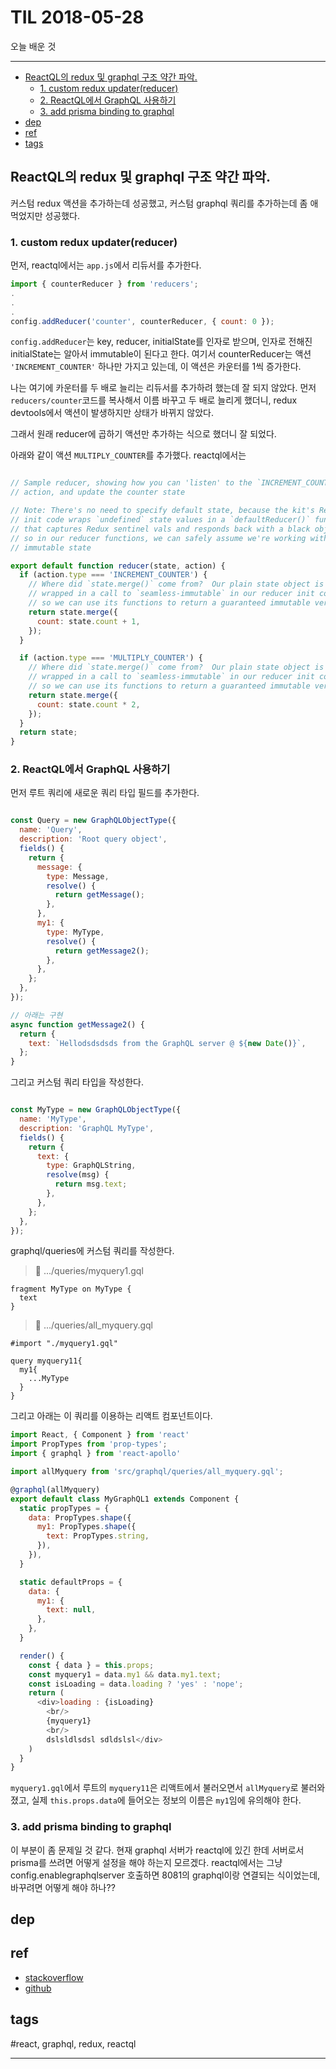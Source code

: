 # TIL 2018-05-28

오늘 배운 것

--------------------------

- [ReactQL의 redux 및 graphql 구조 약간 파악.](#reactql의-redux-및-graphql-구조-약간-파악)
  - [1. custom redux updater(reducer)](#1-custom-redux-updaterreducer)
  - [2. ReactQL에서 GraphQL 사용하기](#2-reactql에서-graphql-사용하기)
  - [3. add prisma binding to graphql](#3-add-prisma-binding-to-graphql)
- [dep](#dep)
- [ref](#ref)
- [tags](#tags)

## ReactQL의 redux 및 graphql 구조 약간 파악.
커스텀 redux 액션을 추가하는데 성공했고, 커스텀 graphql 쿼리를 추가하는데 좀 애먹었지만 성공했다.

### 1. custom redux updater(reducer)
먼저, reactql에서는 `app.js`에서 리듀서를 추가한다.
```js
import { counterReducer } from 'reducers';
.
.
.
config.addReducer('counter', counterReducer, { count: 0 });
```

`config.addReducer`는 key, reducer, initialState를 인자로 받으며, 인자로 전해진 initialState는 알아서 immutable이 된다고 한다.
여기서 counterReducer는 액션 `'INCREMENT_COUNTER'` 하나만 가지고 있는데, 이 액션은 카운터를 1씩 증가한다.

나는 여기에 카운터를 두 배로 늘리는 리듀서를 추가하려 했는데 잘 되지 않았다.
먼저 `reducers/counter`코드를 복사해서 이름 바꾸고 두 배로 늘리게 했더니, redux devtools에서 액션이 발생하지만 상태가 바뀌지 않았다.

그래서 원래 reducer에 곱하기 액션만 추가하는 식으로 했더니 잘 되었다. 


아래와 같이 액션 `MULTIPLY_COUNTER`를 추가했다. reactql에서는 
```js

// Sample reducer, showing how you can 'listen' to the `INCREMENT_COUNTER`
// action, and update the counter state

// Note: There's no need to specify default state, because the kit's Redux
// init code wraps `undefined` state values in a `defaultReducer()` function,
// that captures Redux sentinel vals and responds back with a black object --
// so in our reducer functions, we can safely assume we're working with 'real'
// immutable state

export default function reducer(state, action) {
  if (action.type === 'INCREMENT_COUNTER') {
    // Where did `state.merge()` come from?  Our plain state object is automatically
    // wrapped in a call to `seamless-immutable` in our reducer init code,
    // so we can use its functions to return a guaranteed immutable version
    return state.merge({
      count: state.count + 1,
    });
  }

  if (action.type === 'MULTIPLY_COUNTER') {
    // Where did `state.merge()` come from?  Our plain state object is automatically
    // wrapped in a call to `seamless-immutable` in our reducer init code,
    // so we can use its functions to return a guaranteed immutable version
    return state.merge({
      count: state.count * 2,
    });
  }
  return state;
}

```

### 2. ReactQL에서 GraphQL 사용하기

먼저 루트 쿼리에 새로운 쿼리 타입 필드를 추가한다.

```js

const Query = new GraphQLObjectType({
  name: 'Query',
  description: 'Root query object',
  fields() {
    return {
      message: {
        type: Message,
        resolve() {
          return getMessage();
        },
      },
      my1: {
        type: MyType,
        resolve() {
          return getMessage2();
        },
      },
    };
  },
});

// 아래는 구현
async function getMessage2() {
  return {
    text: `Hellodsdsdsds from the GraphQL server @ ${new Date()}`,
  };
} 

```
그리고 커스텀 쿼리 타입을 작성한다.
```js

const MyType = new GraphQLObjectType({
  name: 'MyType',
  description: 'GraphQL MyType',
  fields() {
    return {
      text: {
        type: GraphQLString,
        resolve(msg) {
          return msg.text;
        },
      },
    };
  },
});
```

graphql/queries에 커스텀 쿼리를 작성한다.
> :file_folder: .../queries/myquery1.gql
```gql
fragment MyType on MyType {
  text
}
```

> :file_folder: .../queries/all_myquery.gql
```gql
#import "./myquery1.gql"

query myquery11{
  my1{
    ...MyType
  }
}

```
그리고 아래는 이 쿼리를 이용하는 리액트 컴포넌트이다.

```js
import React, { Component } from 'react'
import PropTypes from 'prop-types';
import { graphql } from 'react-apollo'

import allMyquery from 'src/graphql/queries/all_myquery.gql';

@graphql(allMyquery)
export default class MyGraphQL1 extends Component {
  static propTypes = {
    data: PropTypes.shape({
      my1: PropTypes.shape({
        text: PropTypes.string,
      }),
    }),
  }

  static defaultProps = {
    data: {
      my1: {
        text: null,
      },
    },
  }

  render() {
    const { data } = this.props;
    const myquery1 = data.my1 && data.my1.text;
    const isLoading = data.loading ? 'yes' : 'nope';
    return (
      <div>loading : {isLoading}
        <br/>
        {myquery1}
        <br/>
        dslsldlsdsl sdldslsl</div>
    )
  }
}
```

`myquery1.gql`에서 루트의 `myquery11`은 리액트에서 불러오면서 `allMyquery`로 불러와졌고, 실제 `this.props.data`에 들어오는 정보의 이름은 `my1`임에 유의해야 한다.


### 3. add prisma binding to graphql

이 부분이 좀 문제일 것 같다. 현재 graphql 서버가 reactql에 있긴 한데 서버로서 prisma를 쓰려면 어떻게 설정을 해야 하는지 모르겠다. reactql에서는 그냥 config.enablegraphqlserver 호출하면 8081의 graphql이랑 연결되는 식이었는데, 바꾸려면 어떻게 해야 하나??


## dep

## ref
  - [stackoverflow](https://stackoverflow.com/questions/)
  - [github](https://github.com/Epikem)

## tags
  #react, graphql, redux, reactql



--------------------------


 